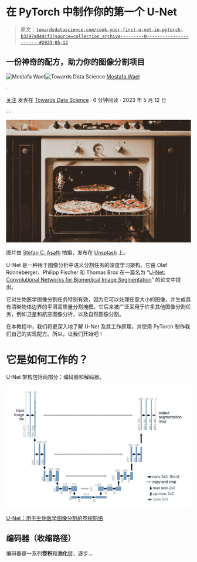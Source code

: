 # 在 PyTorch 中制作你的第一个 U-Net

> 原文：[`towardsdatascience.com/cook-your-first-u-net-in-pytorch-b3297a844cf3?source=collection_archive---------0-----------------------#2023-05-12`](https://towardsdatascience.com/cook-your-first-u-net-in-pytorch-b3297a844cf3?source=collection_archive---------0-----------------------#2023-05-12)

## 一份神奇的配方，助力你的图像分割项目

[](https://mostafawael.medium.com/?source=post_page-----b3297a844cf3--------------------------------)![Mostafa Wael](https://mostafawael.medium.com/?source=post_page-----b3297a844cf3--------------------------------)[](https://towardsdatascience.com/?source=post_page-----b3297a844cf3--------------------------------)![Towards Data Science](https://towardsdatascience.com/?source=post_page-----b3297a844cf3--------------------------------) [Mostafa Wael](https://mostafawael.medium.com/?source=post_page-----b3297a844cf3--------------------------------)

·

[关注](https://medium.com/m/signin?actionUrl=https%3A%2F%2Fmedium.com%2F_%2Fsubscribe%2Fuser%2Fc10e1129fb32&operation=register&redirect=https%3A%2F%2Ftowardsdatascience.com%2Fcook-your-first-u-net-in-pytorch-b3297a844cf3&user=Mostafa+Wael&userId=c10e1129fb32&source=post_page-c10e1129fb32----b3297a844cf3---------------------post_header-----------) 发表在 [Towards Data Science](https://towardsdatascience.com/?source=post_page-----b3297a844cf3--------------------------------) · 6 分钟阅读 · 2023 年 5 月 12 日

--

[](https://medium.com/m/signin?actionUrl=https%3A%2F%2Fmedium.com%2F_%2Fbookmark%2Fp%2Fb3297a844cf3&operation=register&redirect=https%3A%2F%2Ftowardsdatascience.com%2Fcook-your-first-u-net-in-pytorch-b3297a844cf3&source=-----b3297a844cf3---------------------bookmark_footer-----------)![](img/c1de747dfac6df8728f9837b2c6bed9d.png)

图片由 [Stefan C. Asafti](https://unsplash.com/@stefanasafti?utm_source=unsplash&utm_medium=referral&utm_content=creditCopyText) 拍摄，发布在 [Unsplash](https://unsplash.com/photos/x5jilo3ck3o?utm_source=unsplash&utm_medium=referral&utm_content=creditCopyText) 上。

U-Net 是一种用于图像分析中语义分割任务的深度学习架构。它由 Olaf Ronneberger、Philipp Fischer 和 Thomas Brox 在一篇名为 “[U-Net: Convolutional Networks for Biomedical Image Segmentation](https://papers.labml.ai/paper/2e48c3ffdc8311eba3db37f65e372566)” 的论文中提出。

它对生物医学图像分割任务特别有效，因为它可以处理任意大小的图像，并生成具有清晰物体边界的平滑高质量分割掩模。它后来被广泛采用于许多其他图像分割任务，例如卫星和航空图像分析，以及自然图像分割。

在本教程中，我们将更深入地了解 U-Net 及其工作原理，并使用 PyTorch 制作我们自己的实现配方。所以，让我们开始吧！

# 它是如何工作的？

U-Net 架构包括两部分：编码器和解码器。

![](img/302f2b53c15c476ff36507d93dc9f5e3.png)

[U-Net：用于生物医学图像分割的卷积网络](https://paperswithcode.com/paper/u-net-convolutional-networks-for-biomedical)

## 编码器（收缩路径）

编码器是一系列**卷积**和**池化**层，逐步…
